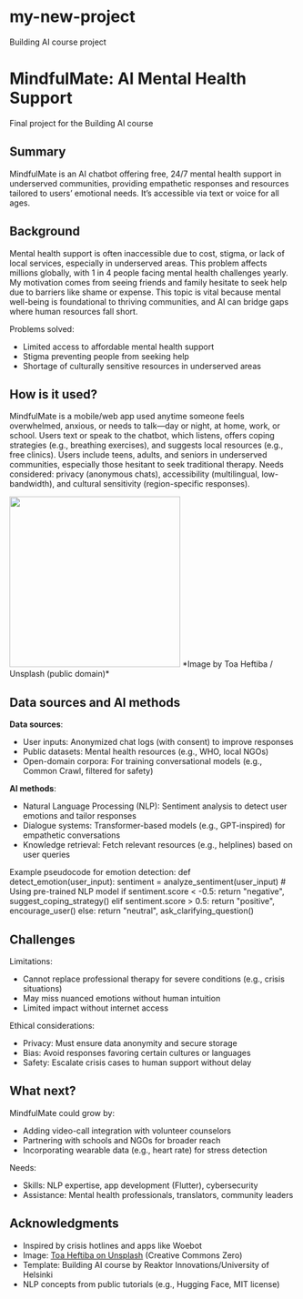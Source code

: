 # my-new-project
Building AI course project


<!-- This is the markdown template for the final project of the Building AI course, 
created by Reaktor Innovations and University of Helsinki. 
Copy the template, paste it to your GitHub README and edit! -->

# MindfulMate: AI Mental Health Support

Final project for the Building AI course

## Summary

MindfulMate is an AI chatbot offering free, 24/7 mental health support in underserved communities, providing empathetic responses and resources tailored to users’ emotional needs. It’s accessible via text or voice for all ages.

## Background

Mental health support is often inaccessible due to cost, stigma, or lack of local services, especially in underserved areas. This problem affects millions globally, with 1 in 4 people facing mental health challenges yearly. My motivation comes from seeing friends and family hesitate to seek help due to barriers like shame or expense. This topic is vital because mental well-being is foundational to thriving communities, and AI can bridge gaps where human resources fall short.

Problems solved:
* Limited access to affordable mental health support
* Stigma preventing people from seeking help
* Shortage of culturally sensitive resources in underserved areas

## How is it used?

MindfulMate is a mobile/web app used anytime someone feels overwhelmed, anxious, or needs to talk—day or night, at home, work, or school. Users text or speak to the chatbot, which listens, offers coping strategies (e.g., breathing exercises), and suggests local resources (e.g., free clinics). Users include teens, adults, and seniors in underserved communities, especially those hesitant to seek traditional therapy. Needs considered: privacy (anonymous chats), accessibility (multilingual, low-bandwidth), and cultural sensitivity (region-specific responses).

<img src="https://images.unsplash.com/photo-1509909756408-4b9b008a8352?ixlib=rb-4.0.3&auto=format&fit=crop&w=300&q=80" width="300">  
*Image by Toa Heftiba / Unsplash (public domain)*

## Data sources and AI methods

**Data sources**:
* User inputs: Anonymized chat logs (with consent) to improve responses
* Public datasets: Mental health resources (e.g., WHO, local NGOs)
* Open-domain corpora: For training conversational models (e.g., Common Crawl, filtered for safety)

**AI methods**:
* Natural Language Processing (NLP): Sentiment analysis to detect user emotions and tailor responses
* Dialogue systems: Transformer-based models (e.g., GPT-inspired) for empathetic conversations
* Knowledge retrieval: Fetch relevant resources (e.g., helplines) based on user queries

Example pseudocode for emotion detection:
def detect_emotion(user_input):
    sentiment = analyze_sentiment(user_input)  # Using pre-trained NLP model
    if sentiment.score < -0.5:
        return "negative", suggest_coping_strategy()
    elif sentiment.score > 0.5:
        return "positive", encourage_user()
    else:
        return "neutral", ask_clarifying_question()

## Challenges

Limitations:
* Cannot replace professional therapy for severe conditions (e.g., crisis situations)
* May miss nuanced emotions without human intuition
* Limited impact without internet access

Ethical considerations:
* Privacy: Must ensure data anonymity and secure storage
* Bias: Avoid responses favoring certain cultures or languages
* Safety: Escalate crisis cases to human support without delay

## What next?

MindfulMate could grow by:
* Adding video-call integration with volunteer counselors
* Partnering with schools and NGOs for broader reach
* Incorporating wearable data (e.g., heart rate) for stress detection

Needs:
* Skills: NLP expertise, app development (Flutter), cybersecurity
* Assistance: Mental health professionals, translators, community leaders

## Acknowledgments

* Inspired by crisis hotlines and apps like Woebot
* Image: [Toa Heftiba on Unsplash](https://unsplash.com) (Creative Commons Zero)
* Template: Building AI course by Reaktor Innovations/University of Helsinki
* NLP concepts from public tutorials (e.g., Hugging Face, MIT license)
